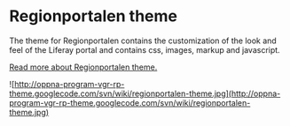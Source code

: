 # Regionportalen theme #

The theme for Regionportalen contains the customization of the look and feel of the Liferay portal and contains css, images, markup and javascript.

[Read more about Regionportalen theme.](http://code.google.com/p/oppna-program-vgr-rp-theme/wiki/ThemeOverview)

![http://oppna-program-vgr-rp-theme.googlecode.com/svn/wiki/regionportalen-theme.jpg](http://oppna-program-vgr-rp-theme.googlecode.com/svn/wiki/regionportalen-theme.jpg)